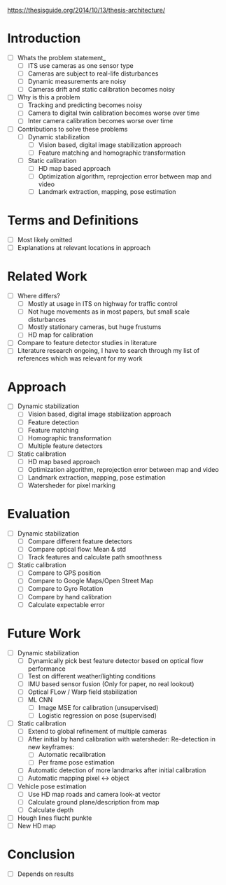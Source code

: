 https://thesisguide.org/2014/10/13/thesis-architecture/

# Introduction
- [ ] Whats the problem statement_
  - [ ] ITS use cameras as one sensor type
  - [ ] Cameras are subject to real-life disturbances
  - [ ] Dynamic measurements are noisy
  - [ ] Cameras drift and static calibration becomes noisy
- [ ] Why is this a problem
  - [ ] Tracking and predicting becomes noisy
  - [ ] Camera to digital twin calibration becomes worse over time
  - [ ] Inter camera calibration becomes worse over time
- [ ] Contributions to solve these problems
  - [ ] Dynamic stabilization
    - [ ] Vision based, digital image stabilization approach
    - [ ] Feature matching and homographic transformation
  - [ ] Static calibration
    - [ ] HD map based approach
    - [ ] Optimization algorithm, reprojection error between map and video 
    - [ ] Landmark extraction, mapping, pose estimation

# Terms and Definitions
- [ ] Most likely omitted
- [ ] Explanations at relevant locations in approach

# Related Work
- [ ] Where differs?
  - [ ] Mostly at usage in ITS on highway for traffic control
  - [ ] Not huge movements as in most papers, but small scale disturbances
  - [ ] Mostly stationary cameras, but huge frustums
  - [ ] HD map for calibration
- [ ] Compare to feature detector studies in literature
- [ ] Literature research ongoing, I have to search through my list of references which was relevant for my work

# Approach
- [ ] Dynamic stabilization
  - [ ] Vision based, digital image stabilization approach
  - [ ] Feature detection
  - [ ] Feature matching
  - [ ] Homographic transformation
  - [ ] Multiple feature detectors  
- [ ] Static calibration
  - [ ] HD map based approach
  - [ ] Optimization algorithm, reprojection error between map and video 
  - [ ] Landmark extraction, mapping, pose estimation
  - [ ] Watersheder for pixel marking

# Evaluation
- [ ] Dynamic stabilization
  - [ ] Compare different feature detectors
  - [ ] Compare optical flow: Mean & std
  - [ ] Track features and calculate path smoothness
- [ ] Static calibration
  - [ ] Compare to GPS position
  - [ ] Compare to Google Maps/Open Street Map
  - [ ] Compare to Gyro Rotation
  - [ ] Compare by hand calibration
  - [ ] Calculate expectable error

# Future Work
- [ ] Dynamic stabilization
  - [ ] Dynamically pick best feature detector based on optical flow performance
  - [ ] Test on different weather/lighting conditions
  - [ ] IMU based sensor fusion (Only for paper, no real lookout)
  - [ ] Optical FLow / Warp field stabilization
  - [ ] ML CNN
    - [ ] Image MSE for calibration (unsupervised)
    - [ ] Logistic regression on pose (supervised)
- [ ] Static calibration
  - [ ] Extend to global refinement of multiple cameras
  - [ ] After initial by hand calibration with watersheder: Re-detection in new keyframes:
    - [ ] Automatic recalibration
    - [ ] Per frame pose estimation
  - [ ] Automatic detection of more landmarks after initial calibration
  - [ ] Automatic mapping pixel <-> object
- [ ] Vehicle pose estimation
  - [ ] Use HD map roads and camera look-at vector
  - [ ] Calculate ground plane/description from map
  - [ ] Calculate depth
- [ ] Hough lines flucht punkte
- [ ] New HD map

# Conclusion
- [ ] Depends on results